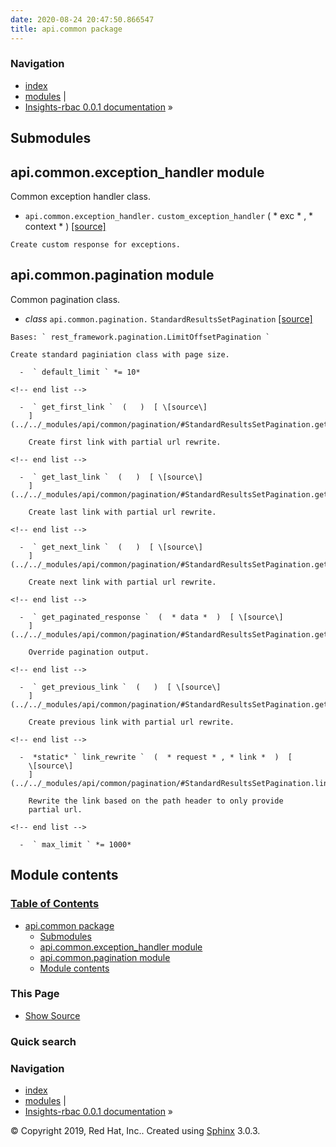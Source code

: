 ```yaml
---
date: 2020-08-24 20:47:50.866547
title: api.common package
---
```

### Navigation

  - [index](../../genindex/ "General Index")
  - [modules](../../py-modindex/ "Python Module Index") |
  - [Insights-rbac 0.0.1 documentation](../../index/) »


## Submodules

## api.common.exception\_handler module

Common exception handler class.

  -  ` api.common.exception_handler. ` ` custom_exception_handler `  ( 
    * exc * , * context *  )  [ \[source\]
    ](../../_modules/api/common/exception_handler/#custom_exception_handler)
      
    Create custom response for exceptions.

## api.common.pagination module

Common pagination class.

  -  *class* ` api.common.pagination. ` ` StandardResultsSetPagination `
    [ \[source\]
    ](../../_modules/api/common/pagination/#StandardResultsSetPagination)
      
    Bases: ` rest_framework.pagination.LimitOffsetPagination `
    
    Create standard paginiation class with page size.
    
      -  ` default_limit ` *= 10* 
    
    <!-- end list -->
    
      -  ` get_first_link `  (   )  [ \[source\]
        ](../../_modules/api/common/pagination/#StandardResultsSetPagination.get_first_link)
          
        Create first link with partial url rewrite.
    
    <!-- end list -->
    
      -  ` get_last_link `  (   )  [ \[source\]
        ](../../_modules/api/common/pagination/#StandardResultsSetPagination.get_last_link)
          
        Create last link with partial url rewrite.
    
    <!-- end list -->
    
      -  ` get_next_link `  (   )  [ \[source\]
        ](../../_modules/api/common/pagination/#StandardResultsSetPagination.get_next_link)
          
        Create next link with partial url rewrite.
    
    <!-- end list -->
    
      -  ` get_paginated_response `  (  * data *  )  [ \[source\]
        ](../../_modules/api/common/pagination/#StandardResultsSetPagination.get_paginated_response)
          
        Override pagination output.
    
    <!-- end list -->
    
      -  ` get_previous_link `  (   )  [ \[source\]
        ](../../_modules/api/common/pagination/#StandardResultsSetPagination.get_previous_link)
          
        Create previous link with partial url rewrite.
    
    <!-- end list -->
    
      -  *static* ` link_rewrite `  (  * request * , * link *  )  [
        \[source\]
        ](../../_modules/api/common/pagination/#StandardResultsSetPagination.link_rewrite)
          
        Rewrite the link based on the path header to only provide
        partial url.
    
    <!-- end list -->
    
      -  ` max_limit ` *= 1000* 

## Module contents

### [Table of Contents](../../index/)

  - [api.common package](#)
      - [Submodules](#submodules)
      - [api.common.exception\_handler
        module](#module-api.common.exception_handler)
      - [api.common.pagination module](#module-api.common.pagination)
      - [Module contents](#module-api.common)

### This Page

  - [Show Source](../../_sources/rbac/api.common.rst.txt)

### Quick search

### Navigation

  - [index](../../genindex/ "General Index")
  - [modules](../../py-modindex/ "Python Module Index") |
  - [Insights-rbac 0.0.1 documentation](../../index/) »

© Copyright 2019, Red Hat, Inc.. Created using
[Sphinx](http://sphinx-doc.org/) 3.0.3.